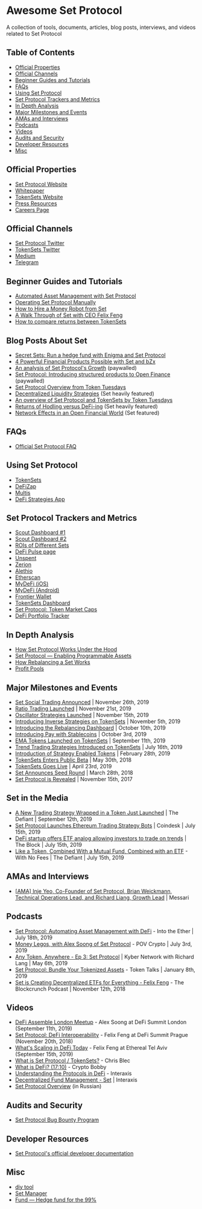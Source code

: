 # Awesome Set Protocol

A collection of tools, documents, articles, blog posts, interviews, and videos related to Set Protocol

## Table of Contents

- [Official Properties](#official-properties)
- [Official Channels](#official-channels)
- [Beginner Guides and Tutorials](#beginner-guides-and-tutorials)
- [FAQs](#faqs)
- [Using Set Protocol](#using-set-protocol)
- [Set Protocol Trackers and Metrics](#set-protocol-trackers-and-metrics)
- [In Depth Analysis](#in-depth-analysis)
- [Major Milestones and Events](#major-milestones-and-events)
- [AMAs and Interviews](#amas-and-interviews)
- [Podcasts](#podcasts)
- [Videos](#videos)
- [Audits and Security](#audits-and-security)
- [Developer Resources](#developer-resources)
- [Misc](#misc)

## Official Properties

- [Set Protocol Website](https://www.setprotocol.com/)
- [Whitepaper](https://www.setprotocol.com/pdf/set_protocol_whitepaper.pdf)
- [TokenSets Website](https://www.tokensets.com/)
- [Press Resources](https://www.tokensets.com/press)
- [Careers Page](https://www.tokensets.com/careers)

## Official Channels

- [Set Protocol Twitter](https://twitter.com/SetProtocol)
- [TokenSets Twitter](https://twitter.com/tokensets)
- [Medium](https://medium.com/set-protocol)
- [Telegram](https://t.me/joinchat/Fx8D6wyprLUlM1jMVnaRdg)

## Beginner Guides and Tutorials

- [Automated Asset Management with Set Protocol](https://defitutorials.substack.com/p/automated-asset-management-with-set)
- [Operating Set Protocol Manually](https://medium.com/set-protocol/operating-set-protocol-manually-bd14e917923f)
- [How to Hire a Money Robot from Set](https://bankless.substack.com/p/how-to-hire-a-money-robot-from-set)
- [A Walk Through of Set with CEO Felix Feng](https://viabletoken.com/set/)
- [How to compare returns between TokenSets](https://defitutorials.substack.com/p/how-to-compare-returns-between-tokensets)

## Blog Posts About Set

- [Secret Sets: Run a hedge fund with Enigma and Set Protocol](https://blog.enigma.co/secret-sets-run-a-hedge-fund-with-enigma-and-set-protocol-b028bc86a7ba)
- [4 Powerful Financial Products Possible with Set and bZx](https://medium.com/set-protocol/4-powerful-financial-products-possible-with-set-and-bzx-8efea08ee769)
- [An analysis of Set Protocol&#39;s Growth](https://www.theblockcrypto.com/genesis/36980/an-analysis-of-set-protocols-growth) (paywalled)
- [Set Protocol: Introducing structured products to Open Finance](https://www.theblockcrypto.com/genesis/21448/set-protocol-introducing-structured-products-to-open-finance) (paywalled)
- [Set Protocol Overview from Token Tuesdays](https://tokentuesdays.substack.com/p/set-protocol)
- [Decentralized Liquidity Strategies](https://medium.com/amber-group/decentralized-liquidity-strategies-fa99d243808a) (Set heavily featured)
- [An overview of Set Protocol and TokenSets by Token Tuesdays](https://tokentuesdays.substack.com/p/set-protocol)
- [Returns of Hodling versus DeFi-ing](https://blog.zerion.io/returns-of-holding-vs-defi-ing-c6f050e89c8e) (Set heavily featured)
- [Network Effects in an Open Financial World](https://medium.com/@0xKiwi/network-effects-in-an-open-financial-world-251152b9467d) (Set featured)

## FAQs

- [Official Set Protocol FAQ](https://www.tokensets.com/faq)

## Using Set Protocol

- [TokenSets](https://www.tokensets.com/)
- [DeFiZap](https://defizap.com/)
- [Multis](https://multis.co/)
- [DeFi Strategies App](https://defistrategies.com/)

## Set Protocol Trackers and Metrics

- [Scout Dashboard #1](https://scout.cool/setprotocol/mainnet/)
- [Scout Dashboard #2](https://scout.cool/setprotocol/mainnet/dashboards/5d25f57c5b19c00017eebbe3)
- [ROIs of Different Sets](https://defistrategies.com/#tokensets)
- [DeFi Pulse page](https://defipulse.com/set-protocol)
- [Unspent](https://unspent.io/)
- [Zerion](https://zerion.io/)
- [Alethio](https://public.tableau.com/profile/alethio.defi#!/vizhome/TokenSets/TokenSets)
- [Etherscan](https://etherscan.io/tokens/label/set-protocol)
- [MyDeFi (iOS)](https://apps.apple.com/us/app/mydefi/id1479703826?l=fr&amp;ls=1)
- [MyDeFi (Android)](https://play.google.com/store/apps/details?id=org.mydefi.mydefiapp)
- [Frontier Wallet](https://frontierwallet.com/)
- [TokenSets Dashboard](https://tokensets-dashboard.netlify.com/)
- [Set Protocol: Token Market Caps](https://merkle-data.shinyapps.io/set_data/)
- [DeFi Portfolio Tracker](https://portfolio.defiprime.com/)

## In Depth Analysis

- [How Set Protocol Works Under the Hood](https://medium.com/@AnthonySassano/how-set-protocol-works-under-the-hood-74fcdae858e2)
- [Set Protocol — Enabling Programmable Assets](https://medium.com/set-protocol/set-protocol-enabling-programmable-assets-1fb9857811e9)
- [How Rebalancing a Set Works](https://medium.com/set-protocol/how-rebalancing-a-set-works-71decb16a8a9)
- [Profit Pools](https://twitter.com/felix2feng/status/1162889531869126656?s=21)

## Major Milestones and Events

- [Set Social Trading Announced](https://medium.com/set-protocol/introducing-set-social-trading-ddd259ec3103) | November 26th, 2019
- [Ratio Trading Launched](https://medium.com/set-protocol/introducing-eth-btc-ratio-trading-on-tokensets-768dbb10a609) | November 21st, 2019
- [Oscillator Strategies Launched](https://medium.com/set-protocol/introducing-oscillators-on-tokensets-85c095d27dbe) | November 15th, 2019
- [Introducing Inverse Strategies on TokenSets](https://medium.com/set-protocol/introducing-inverse-strategies-on-tokensets-274d34c96fa7) | November 5th, 2019
- [Introducing the Rebalancing Dashboard](https://medium.com/set-protocol/introducing-the-rebalancing-dashboard-9130e31435d9) | October 10th, 2019
- [Introducing Pay with Stablecoins](https://medium.com/set-protocol/introducing-pay-with-stablecoins-60c98a329c5f) | October 3rd, 2019
- [EMA Tokens Launched on TokenSets](https://medium.com/set-protocol/introducing-exponential-moving-averages-on-tokensets-ada559ad2b9d) | September 11th, 2019
- [Trend Trading Strategies Introduced on TokenSets](https://medium.com/set-protocol/introducing-trend-trading-strategies-on-tokensets-8e69ed268a41) | July 16th, 2019
- [Introduction of Strategy Enabled Tokens](https://medium.com/set-protocol/introducing-strategy-enabled-tokens-fd1090d98f8c) | February 28th, 2019
- [TokenSets Enters Public Beta](https://medium.com/set-protocol/announcing-tokensets-public-beta-15a544d0c140) | May 30th, 2018
- [TokenSets Goes Live](https://medium.com/set-protocol/tokensets-is-live-automate-your-crypto-portfolio-now-50f88dcc928d) | April 23rd, 2019
- [Set Announces Seed Round](https://medium.com/set-protocol/set-raises-seed-round-led-by-craft-ventures-to-create-decentralized-baskets-of-cryptocurrencies-4c9cd442fb7a) | March 28th, 2018
- [Set Protocol is Revealed](https://medium.com/set-protocol/introducing-set-protocol-c883ce00f04d) | November 15th, 2017

## Set in the Media

- [A New Trading Strategy Wrapped in a Token Just Launched](https://thedefiant.substack.com/p/now-you-can-build-a-token-tracking) | The Defiant | September 12th, 2019
- [Set Protocol Launches Ethereum Trading Strategy Bots](https://www.coindesk.com/set-protocol-launches-momentum-trading-strategy) | Coindesk | July 15th, 2019
- [DeFi startup offers ETF analog allowing investors to trade on trends](https://www.theblockcrypto.com/post/31354/defi-startup-offers-etf-analog-allowing-investors-to-trade-on-trends) | The Block | July 15th, 2019
- [Like a Token, Combined With a Mutual Fund, Combined with an ETF](https://thedefiant.substack.com/p/defi-hawks-with-their-20-rates-passive) - With No Fees | The Defiant | July 15th, 2019

## AMAs and Interviews

- [[AMA] Inje Yeo, Co-Founder of Set Protocol, Brian Weickmann, Technical Operations Lead, and Richard Liang, Growth Lead](https://messari.io/c/blog/ama-inje-yeo-co-founder-of-set-protocol-brian-weickmann-technical-operations-lead-and-richard-liang-growth-lead) | Messari

## Podcasts

- [Set Protocol: Automating Asset Management with DeFi](https://ethhub.substack.com/p/set-protocol-automating-asset-management) - Into the Ether | July 18th, 2019
- [Money Legos, with Alex Soong of Set Protocol](http://povcryptopod.libsyn.com/money-legos-with-alex-soong-of-set-protocol) - POV Crypto | July 3rd, 2019
- [Any Token, Anywhere - Ep 3: Set Protocol](https://youtu.be/sEboN-C2_Hw) | Kyber Network with Richard Lang | May 6th, 2019
- [Set Protocol: Bundle Your Tokenized Assets](https://player.fm/series/token-talks-interviews-with-the-best-projects-in-crypto/set-protocol-bundle-your-tokenized-assets) - Token Talks | January 8th, 2019
- [Set is Creating Decentralized ETFs for Everything - Felix Feng](https://blockcrunch.libsyn.com/set-is-creating-decentralized-etfs-for-everything-felix-feng) - The Blockcrunch Podcast | November 12th, 2018

## Videos

- [DeFi Assemble London Meetup](https://www.youtube.com/watch?time_continue=63&amp;v=i_-ujemOF7Y) - Alex Soong at DeFi Summit London (September 11th, 2019)
- [Set Protocol: DeFi Interoperability](https://youtu.be/95FgeE98vxQ) - Felix Feng at DeFi Summit Prague (November 20th, 2018)
- [What&#39;s Scaling in DeFi Today](https://youtu.be/R3giErfN8i8) - Felix Feng at Ethereal Tel Aviv (September 15th, 2019)
- [What is Set Protocol / TokenSets?](https://youtu.be/wgzBFEChZ1c) - Chris Blec
- [What is DeFi? (17:10)](https://youtu.be/hMBOjQM9k1E?t=1030) - Crypto Bobby
- [Understanding the Protocols in DeFi](https://youtu.be/eiQckeh4szU) - Interaxis
- [Decentralized Fund Management - Set](https://youtu.be/5hHg6spjvdc) | Interaxis
- [Set Protocol Overview](https://youtu.be/hQNT92BWX-0) (in Russian)

## Audits and Security

- [Set Protocol Bug Bounty Program](https://medium.com/set-protocol/introducing-the-set-protocol-bug-bounty-program-5790f16d2b8c)

## Developer Resources

- [Set Protocol&#39;s official developer documentation](https://docs.setprotocol.com/)

## Misc

- [diy tool](https://devpost.com/software/set-diy)
- [Set Manager](https://github.com/monsieurleberre/ts-set-manager)
- [Fund — Hedge fund for the 99%](https://medium.com/@jacobsmall/fund-hedge-fund-for-the-99-91396c542383)
